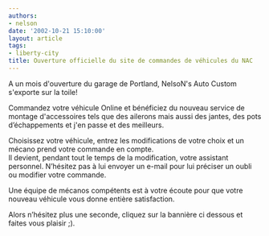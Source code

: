 ```yaml
---
authors:
- nelson
date: '2002-10-21 15:10:00'
layout: article
tags:
- liberty-city
title: Ouverture officielle du site de commandes de véhicules du NAC
---
```



A un mois d'ouverture du garage de Portland, NelsoN's Auto Custom s'exporte sur la toile!

Commandez votre véhicule Online et bénéficiez du nouveau service de montage d'accessoires tels que des ailerons mais aussi des jantes, des pots d’échappements et j'en passe et des meilleurs.

Choisissez votre véhicule, entrez les modifications de votre choix et un mécano prend votre commande en compte.  
Il devient, pendant tout le temps de la modification, votre assistant personnel. N’hésitez pas à lui envoyer un e-mail pour lui préciser un oubli ou modifier votre commande.

Une équipe de mécanos compétents est à votre écoute pour que votre nouveau véhicule vous donne entière satisfaction.

Alors n’hésitez plus une seconde, cliquez sur la bannière ci dessous et faites vous plaisir ;).